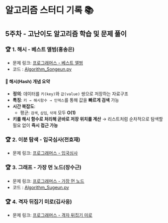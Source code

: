 # 알고리즘 스터디 기록 📚  

## 5주차 - 고난이도 알고리즘 학습 및 문제 풀이

### 🏆 1. 해시 - 베스트 앨범(홍송은)
- 문제 링크: [프로그래머스 - 베스트 앨범](https://school.programmers.co.kr/learn/courses/30/lessons/42579)
- 코드 : [Algorithm_Songeun.py](./Algorithm_Songeun.py)

#### 🔎 해시(Hash) 개념 요약
- **정의**: 데이터를 `키(key)`와 `값(value)` 쌍으로 저장하는 자료구조
- **특징**: `키 → 해시함수 → 인덱스`를 통해 값을 **빠르게 검색** 가능
- **시간 복잡도**:  
  - 평균: `검색`, `삽입`, `삭제` 모두 **O(1)**  
- **키를 해시 함수로 처리해 곧바로 저장 위치를 계산** → 리스트처럼 순차적으로 탐색할 필요 없이 **즉시 접근 가능**  

### 🏆 2. 이분 탐색 - 입국심사(전효재)
- 문제 링크: [프로그래머스 - 입국심사](https://school.programmers.co.kr/learn/courses/30/lessons/43238)

### 🏆 3. 그래프 - 가장 먼 노드(장수근)
- 문제 링크: [프로그래머스 - 가장 먼 노드](https://school.programmers.co.kr/learn/courses/30/lessons/49189)
- 코드 : [Algorithm_Sugeun.py](./Algorithm_Sugeun.py)

### 🏆 4. 격자 뒤집기 미로(김사웅)
- 문제 링크: [프로그래머스 - 격자 뒤집기 미로](https://school.programmers.co.kr/learn/courses/30/lessons/389630)
